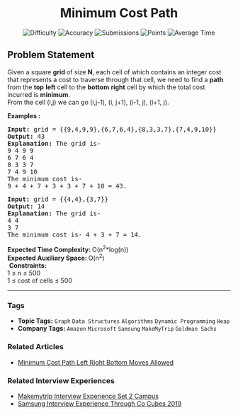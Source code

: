 <h1 align="center">Minimum Cost Path</h1>

<p align="center">
  <img alt="Difficulty" title="Difficulty" src="https://custom-icon-badges.demolab.com/badge/Difficulty: Hard-1F222E?style=for-the-badge&logoColor=white&logo=fire"/>
  <img alt="Accuracy" title="Accuracy" src="https://custom-icon-badges.demolab.com/badge/Accuracy: 26.99%25-1F222E?style=for-the-badge&logoColor=white&logo=target"/>
  <img alt="Submissions" title="Submissions" src="https://custom-icon-badges.demolab.com/badge/Submissions: 123K+-1F222E?style=for-the-badge&logoColor=white&logo=repo"/>
  <img alt="Points" title="Points" src="https://custom-icon-badges.demolab.com/badge/Points: 8-1F222E?style=for-the-badge&logoColor=white&logo=award"/>
  <img alt="Average Time" title="Average Time" src="https://custom-icon-badges.demolab.com/badge/Average%20Time: N/A-1F222E?style=for-the-badge&logoColor=white&logo=clock"/>
</p>

## Problem Statement

Given a square <b>grid </b>of size <b>N</b>, each cell of which contains an integer cost that represents a cost to traverse through that cell, we need to find a <b>path</b> from the <b>top</b> <b>left</b> cell to the <b>bottom</b> <b>right</b> cell by which the total cost incurred is <b>minimum</b>.<br>From the cell (i,j) we can go (i,j-1), (i, j+1), (i-1, j), (i+1, j).  

<b>Examples :</b>

<pre><b>Input: </b>grid = {{9,4,9,9},{6,7,6,4},{8,3,3,7},{7,4,9,10}}
<b>Output: </b>43
<b>Explanation: </b>The grid is-
9 4 9 9
6 7 6 4
8 3 3 7
7 4 9 10
The minimum cost is-
9 + 4 + 7 + 3 + 3 + 7 + 10 = 43.
</pre>

<pre><b>Input: </b>grid = {{4,4},{3,7}}
<b>Output: </b>14
<b>Explanation: </b>The grid is-
4 4
3 7
The minimum cost is- 4 + 3 + 7 = 14.
</pre>

<b>Expected Time Complexity: </b>O(n<sup>2</sup>*log(n))<br><b>Expected Auxiliary Space: </b>O(n<sup>2</sup>) <br> <b>Constraints:</b><br>1 ≤ n ≤ 500<br>1 ≤ cost of cells ≤ 500


<hr>

### Tags
- **Topic Tags:** `Graph` `Data Structures` `Algorithms` `Dynamic Programming` `Heap`
- **Company Tags:** `Amazon` `Microsoft` `Samsung` `MakeMyTrip` `Goldman Sachs`

### Related Articles
- [Minimum Cost Path Left Right Bottom Moves Allowed](https://www.geeksforgeeks.org/minimum-cost-path-left-right-bottom-moves-allowed/)

### Related Interview Experiences
- [Makemytrip Interview Experience Set 2 Campus](https://www.geeksforgeeks.org/makemytrip-interview-experience-set-2-campus/)
- [Samsung Interview Experience Through Co Cubes 2019](https://www.geeksforgeeks.org/samsung-interview-experience-through-co-cubes-2019/)
